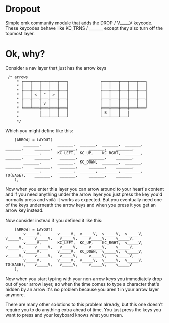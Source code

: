 # Dropout
Simple qmk community module that adds the DROP / V_____V keycode. These keycodes behave like KC_TRNS / _______ except they also turn off the topmost layer.

# Ok, why?
Consider a nav layer that just has the arrow keys
```
 /* arrows
     * ┌───┬───┬───┬───┬───┐              ┌───┬───┬───┬───┬───┐
     * │   │   │   │   │   │              │   │   │   │   │   │
     * ├───┼───┼───┼───┼───┤              ├───┼───┼───┼───┼───┤
     * │   │ < │ ^ │ > │   │              │   │   │   │   │   │
     * ├───┼───┼───┼───┼───┤              ├───┼───┼───┼───┼───┤
     * │   │   │ v │   │   │              │   │   │   │   │   │
     * └───┴───┼───┼───┼───┤              ├───┼───┼───┼───┴───┘
     *         |   │   │   │              │ B │   │   |
     *         └───┴───┴───┘              └───┴───┴───┘
     */
```
Which you might define like this:
```
    [ARROW] = LAYOUT(
        _______,       _______,  _______,  _______,  _______,                    _______,     _______,   _______,     _______,    _______,
        _______,       KC_LEFT,  KC_UP,    KC_RGHT,  _______,                    _______,     _______,   _______,     _______,    _______,
        _______,       _______,  KC_DOWN,  _______,  _______,                    _______,     _______,   _______,     _______,    _______,
        _______,       _______,  _______,  _______,  _______,                    TO(BASE),    _______,   _______,     _______,    _______
    ), 
```

Now when you enter this layer you can arrow around to your heart's content and if you need anything under the arrow layer you just press the key you'd normally press and voilà it works as expected.
But you eventually need one of the keys underneath the arrow keys and when you press it you get an arrow key instead.

Now consider instead if you defined it like this:
```
    [ARROW] = LAYOUT(
        v_____V,       v_____V,  v_____V,  v_____V,  v_____V,                    v_____V,     v_____V,   v_____V,     v_____V,    v_____V,
        v_____V,       KC_LEFT,  KC_UP,    KC_RGHT,  v_____V,                    v_____V,     v_____V,   v_____V,     v_____V,    v_____V,
        v_____V,       v_____V,  KC_DOWN,  v_____V,  v_____V,                    v_____V,     v_____V,   v_____V,     v_____V,    v_____V,
        v_____V,       v_____V,  v_____V,  v_____V,  v_____V,                    TO(BASE),    v_____V,   v_____V,     v_____V,    v_____V
    ), 
```

Now when you start typing with your non-arrow keys you immediately drop out of your arrow layer, so when the time comes to type a character that's hidden by an arrow it's no problem because you aren't in your arrow layer anymore.

There are many other solutions to this problem already, but this one doesn't require you to do anything extra ahead of time. You just press the keys you want to press and your keyboard knows what you mean.